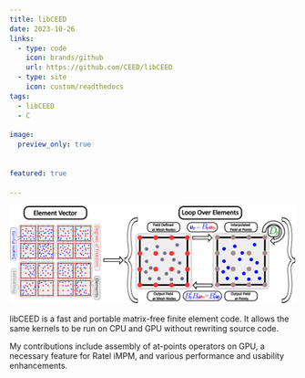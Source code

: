 ```yaml
---
title: libCEED
date: 2023-10-26
links:
  - type: code
    icon: brands/github
    url: https://github.com/CEED/libCEED
  - type: site
    icon: custom/readthedocs
tags:
  - libCEED
  - C

image:
  preview_only: true


featured: true

---
```


![Diagram of libCEED At-Points operators](diagram.svg)

libCEED is a fast and portable matrix-free finite element code. It allows the same kernels to be run on CPU and GPU without rewriting source code.

My contributions include assembly of at-points operators on GPU, a necessary feature for Ratel iMPM, and various performance and usability enhancements.

<!--more-->
